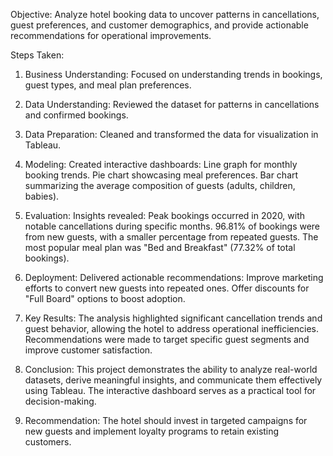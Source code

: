 Objective: Analyze hotel booking data to uncover patterns in cancellations, guest preferences, and customer demographics, and provide actionable recommendations for operational improvements.

Steps Taken:

1. Business Understanding: Focused on understanding trends in bookings, guest types, and meal plan preferences.
   
2. Data Understanding: Reviewed the dataset for patterns in cancellations and confirmed bookings.
   
3. Data Preparation: Cleaned and transformed the data for visualization in Tableau.
   
4. Modeling: Created interactive dashboards:
  Line graph for monthly booking trends.
  Pie chart showcasing meal preferences.
  Bar chart summarizing the average composition of guests (adults, children, babies).
  
5. Evaluation: Insights revealed:
  Peak bookings occurred in 2020, with notable cancellations during specific months.
  96.81% of bookings were from new guests, with a smaller percentage from repeated guests.
  The most popular meal plan was "Bed and Breakfast" (77.32% of total bookings).
  
6. Deployment: Delivered actionable recommendations:
  Improve marketing efforts to convert new guests into repeated ones.
  Offer discounts for "Full Board" options to boost adoption.

7. Key Results:
   The analysis highlighted significant cancellation trends and guest behavior, allowing the hotel to address operational inefficiencies.
   Recommendations were made to target specific guest segments and improve customer satisfaction.

8. Conclusion: This project demonstrates the ability to analyze real-world datasets, derive meaningful insights, and communicate them effectively using Tableau. The interactive dashboard serves as a practical tool for decision-making.

9. Recommendation: The hotel should invest in targeted campaigns for new guests and implement loyalty programs to retain existing customers.
